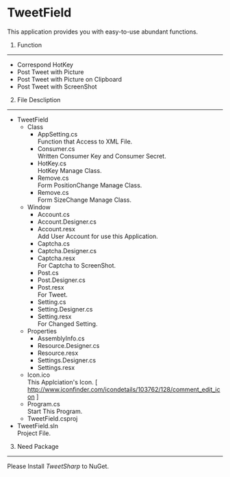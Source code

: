 TweetField
==========
This application provides you with easy-to-use abundant functions.

1. Function
----------
+ Correspond HotKey
+ Post Tweet with Picture
+ Post Tweet with Picture on Clipboard
+ Post Tweet with ScreenShot

2. File Descliption
---------
+ TweetField
	+ Class
		+ AppSetting.cs  
			Function that Access to XML File.
		+ Consumer.cs  
			Written Consumer Key and Consumer Secret.
		+ HotKey.cs  
			HotKey Manage Class.
		+ Remove.cs  
			Form PositionChange Manage Class.
		+ Remove.cs  
			Form SizeChange Manage Class.
	+ Window
		+ Account.cs
		+ Account.Designer.cs
		+ Account.resx  
			Add User Account for use this Application.
		+ Captcha.cs
		+ Captcha.Designer.cs
		+ Captcha.resx  
			For Captcha to ScreenShot.
		+ Post.cs
		+ Post.Designer.cs
		+ Post.resx  
			For Tweet.
		+ Setting.cs
		+ Setting.Designer.cs
		+ Setting.resx  
			For Changed Setting.
	+ Properties
		+ AssemblyInfo.cs
		+ Resource.Designer.cs
		+ Resource.resx
		+ Settings.Designer.cs
		+ Settings.resx  
	+ Icon.ico  
		This Applciation's Icon. [ http://www.iconfinder.com/icondetails/103762/128/comment_edit_icon ]
	+ Program.cs  
		Start This Program.
	+ TweetField.csproj  
+ TweetField.sln  
	Project File.

3. Need Package
---------
Please Install _TweetSharp_ to NuGet.
